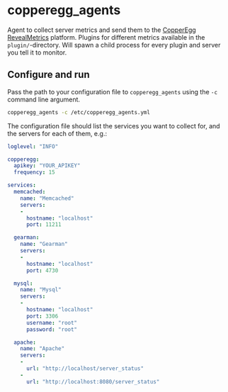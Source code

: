 copperegg_agents
================
Agent to collect server metrics and send them to the [CopperEgg RevealMetrics](http://copperegg.com/) platform.
Plugins for different metrics available in the `plugin/`-directory.
Will spawn a child process for every plugin and server you tell it to monitor.

Configure and run
-----------------
Pass the path to your configuration file to `copperegg_agents` using the `-c` command line argument.
```sh
copperegg_agents -c /etc/copperegg_agents.yml
```

The configuration file should list the services you want to collect for, and the servers for each of them, e.g.:
```yml
loglevel: "INFO"

copperegg:
  apikey: "YOUR_APIKEY"
  frequency: 15

services:
  memcached:
    name: "Memcached"
    servers:
    -
      hostname: "localhost"
      port: 11211

  gearman:
    name: "Gearman"
    servers:
    -
      hostname: "localhost"
      port: 4730

  mysql:
    name: "Mysql"
    servers:
    -
      hostname: "localhost"
      port: 3306
      username: "root"
      password: "root"

  apache:
    name: "Apache"
    servers:
    -
      url: "http://localhost/server_status"
    -
      url: "http://localhost:8080/server_status"
```
